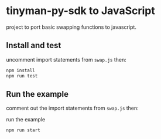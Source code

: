 # tinyman-py-sdk to JavaScript

project to port basic swapping functions to javascript.

## Install and test

uncomment import statements from `swap.js` then:

```bash
npm install
npm run test
```

## Run the example
comment out the import statements from `swap.js` then:

run the example

```bash
npm run start
```
